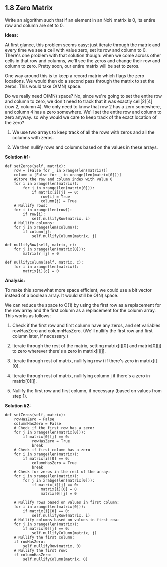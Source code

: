 ## 1.8 Zero Matrix

Write an algorithm such that if an element in an NxN matrix is 0, its entire row and column are set to 0.

**Ideas:**

At first glance, this problem seems easy: just iterate through the matrix and every time we see a cell with value zero, set its row and column to 0. There's one problem with that solution though: when we come across other cells in that row and columns, we'll see the zeros and change their row and column to zero. Pretty soon, our entire matrix will be set to zeros.

One way around this is to keep a record matrix which flags the zero locations. We would then do a second pass through the matrix to set the zeros. This would take O(MN) space.

Do we really need O(MN) space? No, since we're going to set the entire row and column to zero, we don't need to track that it was exactly cell[2][4] (row 2, column 4). We only need to know that row 2 has a zero somewhere, and column 4 has a zero somewhere. We'll set the entire row and column to zero anyway. so why would we care to keep track of the exact location of the zero?

1. We use two arrays to keep track of all the rows with zeros and all the columns with zeros. 

2. We then nullify rows and columns based on the values in these arrays.

**Solution #1:**

    def setZeros(self, matrix):
        row = [False for _ in xrange(len(matrix))]
        column = [False for _ in xrange(len(matrix[0]))]
        #Store the row and column index with value 0
        for i in xrange(len(matrix)):
            for j in xrange(len(matrix[0])):
                if matrix[i][j] == 0:
                    row[i] = True
                    column[j] = True
        # Nullify rows:
        for i in xrange(len(row)):
            if row[i]:
                self.nullifyRow(matrix, i)
        # Nullify columns:
        for j in xrange(lem(column)):
            if column[j]:
                self.nullifyColumn(matrix, j)
                
    def nullifyRow(self, matrix, r):
        for j in xrange(len(matrix[0])):
            matrix[r][j] = 0
    
    def nullifyColumn(self, matrix, c):
        for i in xrange(len(matrix)):
            matrix[i][c] = 0

**Analysis:**

To make this somewhat more space efficient, we could use a bit vector instead of a boolean array. It would still be O(N) space.

We can reduce the space to O(1) by using the first row as a replacement for the row array and the first column as a replacement for the column array. This works as follows:

1. Check if the first row and first column have any zeros, and set variables rowHasZero and columnHasZero. (We'll nullify the first row and first column later, if necessary.)

2. Iterate through the rest of the matrix, setting matrix[i][0] and matrix[0][j] to zero wherever there's a zero in matrix[i][j].

3. Iterate through rest of matrix, nullifying row i if there's zero in matrix[i][0].

4. Iterate through rest of matrix, nullifying column j if there's a zero in matrix[0][j].

5. Nullify the first row and first column, if necessary (based on values from step 1).

**Solution #2:**

    def setZeros(self, matrix):
        rowHasZero = False
        columnHasZero = False
        # Check if the first row has a zero:
        for j in xrange(len(matrix[0])):
            if matrix[0][j] == 0:
                rowHasZero = True
                break
        # Check if first column has a zero
        for i in xrange(len(matrix)):
            if matrix[i][0] == 0:
                columnHasZero = True
                break
        # Check for zeros in the rest of the array:
        for i in xrange(len(matrix)):
            for j in xrabge(len(matrix[0])):
                if matrix[i][j] == 0:
                    matrix[i][0] = 0
                    matrix[0][j] = 0
                    
        # Nullify rows based on values in first column:
        for i in xrange(len(matrix[0])):
            if matrix[i][0] == 0:
                self.nullifyRow(matrix, i)
        # Nullify columns based on values in first row:
        for j in xrange(len(matrix)):
            if matrix[0][j] == 0:
                self.nullifyColumn(matrix, j)
        # Nullify the first column:
        if rowHasZero:
            self.nullifyRow(matrix, 0)
        # Nullify the first row:
        if columnHasZero:
            self.nullifyColumn(matrix, 0)





